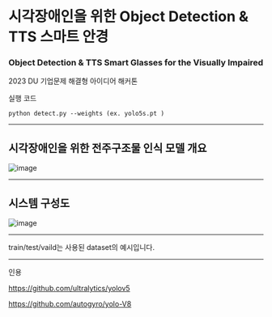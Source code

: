 # 시각장애인을 위한 Object Detection & TTS 스마트 안경
### Object Detection & TTS Smart Glasses for the Visually Impaired
2023 DU 기업문제 해결형 아이디어 해커톤 

실행 코드 

```
python detect.py --weights (ex. yolo5s.pt )
```

---
## 시각장애인을 위한 전주구조물 인식 모델 개요 

![image](https://github.com/user-attachments/assets/11302b64-a1ce-463c-a1fa-c24af3e843e3)

---
## 시스템 구성도

![image](https://github.com/user-attachments/assets/002d0604-8284-470f-8013-63eef58fcaea)



--- 

train/test/vaild는 사용된 dataset의 예시입니다.

--- 
인용 

<https://github.com/ultralytics/yolov5> 

<https://github.com/autogyro/yolo-V8> 
